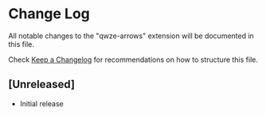 # Change Log

All notable changes to the "qwze-arrows" extension will be documented in this file.

Check [Keep a Changelog](http://keepachangelog.com/) for recommendations on how to structure this file.

## [Unreleased]

- Initial release